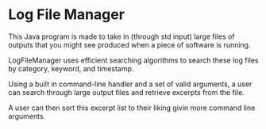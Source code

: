 # Log File Manager

This Java program is made to take in (through std input) large files of outputs that you might see produced when a piece of software is running.

LogFileManager uses efficient searching algorithms to search these log files by category, keyword, and timestamp.

Using a built in command-line handler and a set of valid arguments, a user can search through large output files and retrieve excerpts from the file.

A user can then sort this excerpt list to their liking givin more command line arguments.
